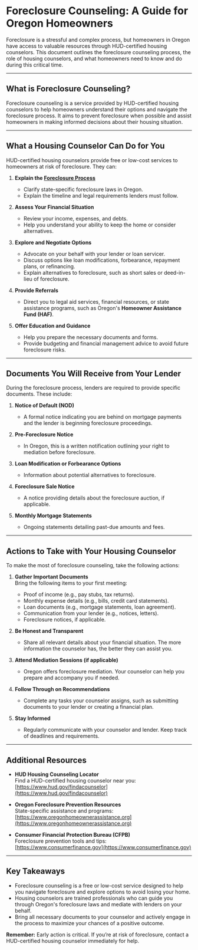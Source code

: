 # Foreclosure Counseling: A Guide for Oregon Homeowners

Foreclosure is a stressful and complex process, but homeowners in Oregon have access to valuable resources through HUD-certified housing counselors. This document outlines the foreclosure counseling process, the role of housing counselors, and what homeowners need to know and do during this critical time.

---

## **What is Foreclosure Counseling?**

Foreclosure counseling is a service provided by HUD-certified housing counselors to help homeowners understand their options and navigate the foreclosure process. It aims to prevent foreclosure when possible and assist homeowners in making informed decisions about their housing situation.

---

## **What a Housing Counselor Can Do for You**

HUD-certified housing counselors provide free or low-cost services to homeowners at risk of foreclosure. They can:

1. **Explain the [Foreclosure Process](./OregonProcess.md)**  
   - Clarify state-specific foreclosure laws in Oregon.
   - Explain the timeline and legal requirements lenders must follow.

2. **Assess Your Financial Situation**  
   - Review your income, expenses, and debts.
   - Help you understand your ability to keep the home or consider alternatives.

3. **Explore and Negotiate Options**  
   - Advocate on your behalf with your lender or loan servicer.
   - Discuss options like loan modifications, forbearance, repayment plans, or refinancing.
   - Explain alternatives to foreclosure, such as short sales or deed-in-lieu of foreclosure.

4. **Provide Referrals**  
   - Direct you to legal aid services, financial resources, or state assistance programs, such as Oregon's **Homeowner Assistance Fund (HAF)**.

5. **Offer Education and Guidance**  
   - Help you prepare the necessary documents and forms.
   - Provide budgeting and financial management advice to avoid future foreclosure risks.

---

## **Documents You Will Receive from Your Lender**

During the foreclosure process, lenders are required to provide specific documents. These include:

1. **Notice of Default (NOD)**  
   - A formal notice indicating you are behind on mortgage payments and the lender is beginning foreclosure proceedings.

2. **Pre-Foreclosure Notice**  
   - In Oregon, this is a written notification outlining your right to mediation before foreclosure.

3. **Loan Modification or Forbearance Options**  
   - Information about potential alternatives to foreclosure.

4. **Foreclosure Sale Notice**  
   - A notice providing details about the foreclosure auction, if applicable.

5. **Monthly Mortgage Statements**  
   - Ongoing statements detailing past-due amounts and fees.

---

## **Actions to Take with Your Housing Counselor**

To make the most of foreclosure counseling, take the following actions:

1. **Gather Important Documents**  
   Bring the following items to your first meeting:
   - Proof of income (e.g., pay stubs, tax returns).
   - Monthly expense details (e.g., bills, credit card statements).
   - Loan documents (e.g., mortgage statements, loan agreement).
   - Communication from your lender (e.g., notices, letters).
   - Foreclosure notices, if applicable.

2. **Be Honest and Transparent**  
   - Share all relevant details about your financial situation. The more information the counselor has, the better they can assist you.

3. **Attend Mediation Sessions (if applicable)**  
   - Oregon offers foreclosure mediation. Your counselor can help you prepare and accompany you if needed.

4. **Follow Through on Recommendations**  
   - Complete any tasks your counselor assigns, such as submitting documents to your lender or creating a financial plan.

5. **Stay Informed**  
   - Regularly communicate with your counselor and lender. Keep track of deadlines and requirements.

---

## **Additional Resources**

- **HUD Housing Counseling Locator**  
  Find a HUD-certified housing counselor near you: [https://www.hud.gov/findacounselor](https://www.hud.gov/findacounselor)

- **Oregon Foreclosure Prevention Resources**  
  State-specific assistance and programs: [https://www.oregonhomeownerassistance.org](https://www.oregonhomeownerassistance.org)

- **Consumer Financial Protection Bureau (CFPB)**  
  Foreclosure prevention tools and tips: [https://www.consumerfinance.gov](https://www.consumerfinance.gov)

---

## **Key Takeaways**

- Foreclosure counseling is a free or low-cost service designed to help you navigate foreclosure and explore options to avoid losing your home.
- Housing counselors are trained professionals who can guide you through Oregon's foreclosure laws and mediate with lenders on your behalf.
- Bring all necessary documents to your counselor and actively engage in the process to maximize your chances of a positive outcome.

**Remember:** Early action is critical. If you’re at risk of foreclosure, contact a HUD-certified housing counselor immediately for help.
